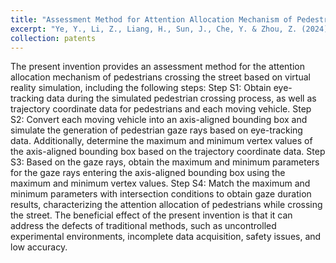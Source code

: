 ```yaml
---
title: "Assessment Method for Attention Allocation Mechanism of Pedestrian Crossing Based on Virtual Reality Simulation"
excerpt: "Ye, Y., Li, Z., Liang, H., Sun, J., Che, Y. & Zhou, Z. (2024) Assessment Method for Attention Allocation Mechanism of Pedestrian Crossing Based on Virtual Reality Simulation. Publication No.: CN118865280A, Oct 29, 2024."
collection: patents
---
```

The present invention provides an assessment method for the attention allocation mechanism of pedestrians crossing the street based on virtual reality simulation, including the following steps:
Step S1: Obtain eye-tracking data during the simulated pedestrian crossing process, as well as trajectory coordinate data for pedestrians and each moving vehicle.
Step S2: Convert each moving vehicle into an axis-aligned bounding box and simulate the generation of pedestrian gaze rays based on eye-tracking data. Additionally, determine the maximum and minimum vertex values of the axis-aligned bounding box based on the trajectory coordinate data.
Step S3: Based on the gaze rays, obtain the maximum and minimum parameters for the gaze rays entering the axis-aligned bounding box using the maximum and minimum vertex values.
Step S4: Match the maximum and minimum parameters with intersection conditions to obtain gaze duration results, characterizing the attention allocation of pedestrians while crossing the street.
The beneficial effect of the present invention is that it can address the defects of traditional methods, such as uncontrolled experimental environments, incomplete data acquisition, safety issues, and low accuracy.
